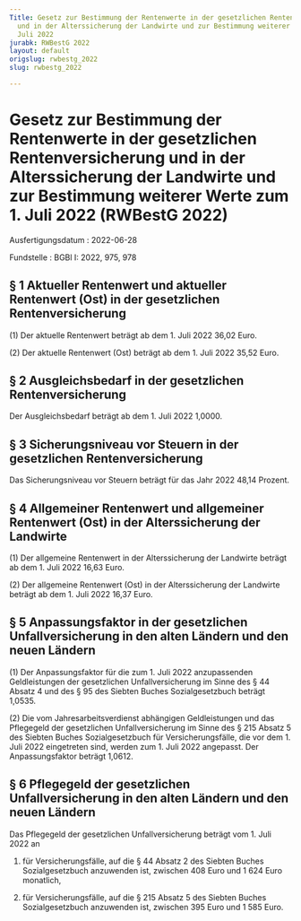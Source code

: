 ```yaml
---
Title: Gesetz zur Bestimmung der Rentenwerte in der gesetzlichen Rentenversicherung
  und in der Alterssicherung der Landwirte und zur Bestimmung weiterer Werte zum 1.
  Juli 2022
jurabk: RWBestG 2022
layout: default
origslug: rwbestg_2022
slug: rwbestg_2022

---
```


# Gesetz zur Bestimmung der Rentenwerte in der gesetzlichen Rentenversicherung und in der Alterssicherung der Landwirte und zur Bestimmung weiterer Werte zum 1. Juli 2022 (RWBestG 2022)

Ausfertigungsdatum
:   2022-06-28

Fundstelle
:   BGBl I: 2022, 975, 978


## § 1 Aktueller Rentenwert und aktueller Rentenwert (Ost) in der gesetzlichen Rentenversicherung

(1) Der aktuelle Rentenwert beträgt ab dem 1. Juli 2022 36,02 Euro.

(2) Der aktuelle Rentenwert (Ost) beträgt ab dem 1. Juli 2022 35,52
Euro.


## § 2 Ausgleichsbedarf in der gesetzlichen Rentenversicherung

Der Ausgleichsbedarf beträgt ab dem 1. Juli 2022 1,0000.


## § 3 Sicherungsniveau vor Steuern in der gesetzlichen Rentenversicherung

Das Sicherungsniveau vor Steuern beträgt für das Jahr 2022 48,14
Prozent.


## § 4 Allgemeiner Rentenwert und allgemeiner Rentenwert (Ost) in der Alterssicherung der Landwirte

(1) Der allgemeine Rentenwert in der Alterssicherung der Landwirte
beträgt ab dem 1. Juli 2022 16,63 Euro.

(2) Der allgemeine Rentenwert (Ost) in der Alterssicherung der
Landwirte beträgt ab dem 1. Juli 2022 16,37 Euro.


## § 5 Anpassungsfaktor in der gesetzlichen Unfallversicherung in den alten Ländern und den neuen Ländern

(1) Der Anpassungsfaktor für die zum 1. Juli 2022 anzupassenden
Geldleistungen der gesetzlichen Unfallversicherung im Sinne des § 44
Absatz 4 und des § 95 des Siebten Buches Sozialgesetzbuch beträgt
1,0535.

(2) Die vom Jahresarbeitsverdienst abhängigen Geldleistungen und das
Pflegegeld der gesetzlichen Unfallversicherung im Sinne des § 215
Absatz 5 des Siebten Buches Sozialgesetzbuch für Versicherungsfälle,
die vor dem 1. Juli 2022 eingetreten sind, werden zum 1. Juli 2022
angepasst. Der Anpassungsfaktor beträgt 1,0612.


## § 6 Pflegegeld der gesetzlichen Unfallversicherung in den alten Ländern und den neuen Ländern

Das Pflegegeld der gesetzlichen Unfallversicherung beträgt vom 1. Juli
2022 an

1.  für Versicherungsfälle, auf die § 44 Absatz 2 des Siebten Buches
    Sozialgesetzbuch anzuwenden ist, zwischen 408 Euro und 1 624 Euro
    monatlich,


2.  für Versicherungsfälle, auf die § 215 Absatz 5 des Siebten Buches
    Sozialgesetzbuch anzuwenden ist, zwischen 395 Euro und 1 585 Euro.




